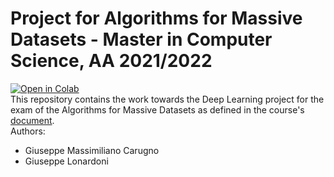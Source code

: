 # Project for Algorithms for Massive Datasets - Master in Computer Science, AA 2021/2022
[![Open in Colab](https://colab.research.google.com/assets/colab-badge.svg)](https://colab.research.google.com/github/BeppeMaxCaru/AMD_DeepLearning)  
This repository contains the work towards the Deep Learning project for the exam of the Algorithms for Massive Datasets as defined in the course's [document](https://docs.google.com/document/d/1xjFTvXYAxG5eeSmxzfJZIwq3LD__4VyTQMiDfadKR0I/edit?usp=sharing).  
Authors:
- Giuseppe Massimiliano Carugno
- Giuseppe Lonardoni
